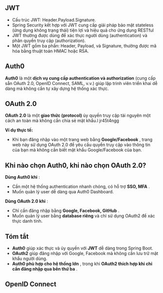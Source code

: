 ## JWT

- Cấu trúc JWT: Header.Payload.Signature.
- Spring Security kết hợp với JWT cung cấp giải pháp bảo mật stateless (ứng dụng không trạng thái) tiện lợi và hiệu quả cho ứng dụng RESTful
- JWT thường được dùng để xác thực người dùng (authentication) và phân quyền truy cập (authorization).
- Một JWT gồm ba phần: Header, Payload, và Signature, thường được mã hóa bằng thuật toán HMAC hoặc RSA.

## Auth0

**Auth0** là một **dịch vụ cung cấp authentication và authorization** (cung cấp sẵn OAuth 2.0, OpenID Connect, SAML, v.v.) giúp lập trình viên triển khai dễ dàng mà không cần tự xây dựng hệ thống xác thực.

## OAuth 2.0

**OAuth 2.0** là một **giao thức (protocol)** ủy quyền truy cập tài nguyên một cách an toàn mà không cần chia sẻ mật khẩu.l                                  jr45t4ngg 

**Ví dụ thực tế:**

* Khi bạn đăng nhập vào một trang web bằng  **Google/Facebook** , trang web này sử dụng OAuth 2.0 để yêu cầu quyền truy cập vào thông tin của bạn mà không cần biết mật khẩu Google/Facebook của bạn.

## **Khi nào chọn Auth0, khi nào chọn OAuth 2.0?**

**Dùng Auth0 khi** :

* Cần một hệ thống authentication nhanh chóng, có hỗ trợ  **SSO, MFA** .
* Muốn quản lý user dễ dàng qua Auth0 Dashboard.

**Dùng OAuth 2.0 khi** :

* Chỉ cần đăng nhập bằng  **Google, Facebook, GitHub** .
* Muốn quản lý user bằng **database riêng** và chỉ sử dụng OAuth2 để xác thực danh tính.

## **Tóm tắt**

* **Auth0** giúp xác thực và ủy quyền với **JWT** dễ dàng trong Spring Boot.
* **OAuth2** giúp đăng nhập với Google, Facebook mà không cần lưu trữ mật khẩu người dùng.
* **Auth0 phù hợp cho hệ thống lớn** , trong khi  **OAuth2 thích hợp khi chỉ cần đăng nhập qua bên thứ ba** .

## OpenID Connect
